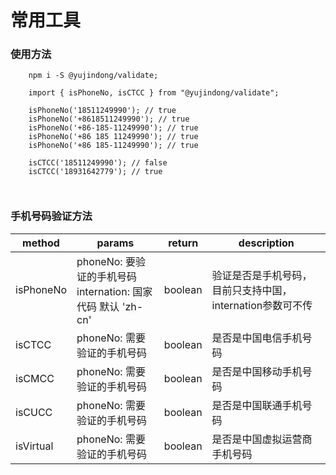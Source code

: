 # 常用工具
### 使用方法
```
    npm i -S @yujindong/validate;
    
    import { isPhoneNo, isCTCC } from "@yujindong/validate";
    
    isPhoneNo('18511249990'); // true
    isPhoneNo('+8618511249990'); // true
    isPhoneNo('+86-185-11249990'); // true
    isPhoneNo('+86 185 11249990'); // true
    isPhoneNo('+86 185-11249990'); // true
    
    isCTCC('18511249990'); // false
    isCTCC('18931642779'); // true
    
    
```
### 手机号码验证方法
|method|params|return|description|
| --- | --- | --- | --- |
| isPhoneNo | phoneNo: 要验证的手机号码<br>internation: 国家代码 默认 'zh-cn'| boolean | 验证是否是手机号码，目前只支持中国，internation参数可不传 |
| isCTCC | phoneNo: 需要验证的手机号码 | boolean | 是否是中国电信手机号码 |
| isCMCC | phoneNo: 需要验证的手机号码 | boolean | 是否是中国移动手机号码 |
| isCUCC | phoneNo: 需要验证的手机号码 | boolean | 是否是中国联通手机号码 |
| isVirtual | phoneNo: 需要验证的手机号码 | boolean | 是否是中国虚拟运营商手机号码 |
